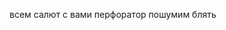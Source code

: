 всем салют с вами перфоратор пошумим блять

<!---
goldovblyat/goldovblyat is a ✨ special ✨ repository because its `README.md` (this file) appears on your GitHub profile.
You can click the Preview link to take a look at your changes.
--->
